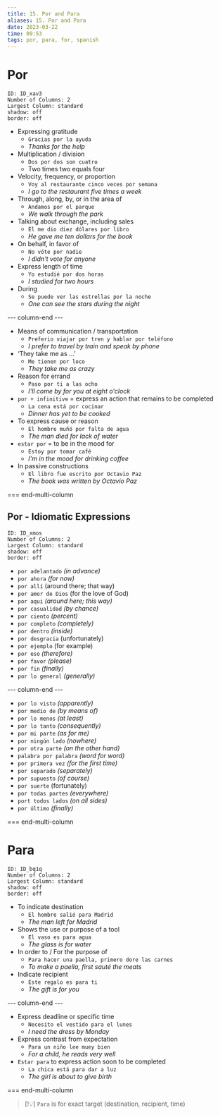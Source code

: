 ```yaml
---
title: 15. Por and Para
aliases: 15. Por and Para
date: 2023-03-22
time: 09:53
tags: por, para, for, spanish
---
```



# Por

```start-multi-column
ID: ID_xav3
Number of Columns: 2
Largest Column: standard
shadow: off
border: off
```

- Expressing gratitude
    - `Gracias por la ayuda`
    - *Thanks for the help*
- Multiplication / division
    - `Dos por dos son cuatro`
    - Two times two equals four
- Velocity, frequency, or proportion
    - `Voy al restaurante cinco veces por semana`
    - *I go to the restaurant five times a week*
- Through, along, by, or in the area of
    - `Andamos por el parque`
    - *We walk through the park*
- Talking about exchange, including sales
    - `Él me dio diez dólares por libro`
    - *He gave me ten dollars for the book*
- On behalf, in favor of
    - `No vóte por nadie`
    - *I didn't vote for anyone*
- Express length of time
    - `Yo estudié por dos horas`
    - *I studied for two hours*
- During
    - `Se puede ver las estrellas por la noche`
    - *One can see the stars during the night*


--- column-end ---


- Means of communication / transportation
    - `Preferio viajar por tren y hablar por teléfono`
    - *I prefer to travel by train and speak by phone*
- ‘They take me as ...’
    - `Me tienen por loco`
    - *They take me as crazy*
- Reason for errand
    - `Paso por ti a las ocho`
    - *I'll come by for you at eight o'clock*
- `por + infinitive` = express an action that remains to be completed
    - `La cena está por cocinar`
    - *Dinner has yet to be cooked*
- To express cause or reason
    - `El hombre muñó por falta de agua`
    - *The man died for lack of water*
- `estar por` = to be in the mood for
    - `Estoy por tomar café`
    - *I'm in the mood for drinking coffee*
- In passive constructions
    - `El libro fue escrito por Octavio Paz`
    - *The book was written by Octavio Paz*

=== end-multi-column


## Por - Idiomatic Expressions


```start-multi-column
ID: ID_xmos
Number of Columns: 2
Largest Column: standard
shadow: off
border: off
```

- `por adelantado` *(in advance)*
- `por ahora` *(for now)*
- `por allí` (around there; that way)
- `por amor de Dios` (for the love of God)
- `por aqui` *(around here; this way)*
- `por casualidad` *(by chance)*
- `por ciento` *(percent)*
- `por completo` *(completely)*
- `por dentro` *(inside)*
- `por desgracia` (unfortunately)
- `por ejemplo` (for example)
- `por eso` *(therefore)*
- `por favor` *(please)*
- `por fin` *(finally)*
- `por lo general` *(generally)*


--- column-end ---


- `por lo visto` *(apparently)*
- `por medio de` *(by means of)*
- `por lo menos` *(at least)*
- `por lo tanto` *(consequently)*
- `por mi parte` *(as for me)*
- `por ningún lado` *(nowhere)*
- `por otra parte` *(on the other hand)*
- `palabra por palabra` *(word for word)*
- `por primera vez` *(for the first time)*
- `por separado` *(separately)*
- `por supuesto` *(of course)*
- `por suerte` (fortunately)
- `por todas partes` *(everywhere)*
- `port todos lados` *(on all sides)*
- `por último` *(finally)*

=== end-multi-column

# Para

```start-multi-column
ID: ID_bq1q
Number of Columns: 2
Largest Column: standard
shadow: off
border: off
```


- To indicate destination
    - `El hombre salió para Madrid`
    - *The man left for Madrid*
- Shows the use or purpose of a tool
    - `El vaso es para agua`
    - *The glass is for water*
- In order to / For the purpose of
    - `Para hacer una paella, primero dore las carnes`
    - *To make a paella, first sauté the meats*
- Indicate recipient
    - `Este regalo es para ti`
    - *The gift is for you*

--- column-end ---


- Express deadline or specific time
    - `Necesito el vestido para el lunes`
    - *I need the dress by Monday*
- Express contrast from expectation
    - `Para un niño lee muey bien`
    - *For a child, he reads very well*
- `Estar para` to express action soon to be completed
    - `La chica está para dar a luz`
    - *The girl is about to give birth*

=== end-multi-column


> [!💡] 
> `Para` is for exact target (destination, recipient, time)
